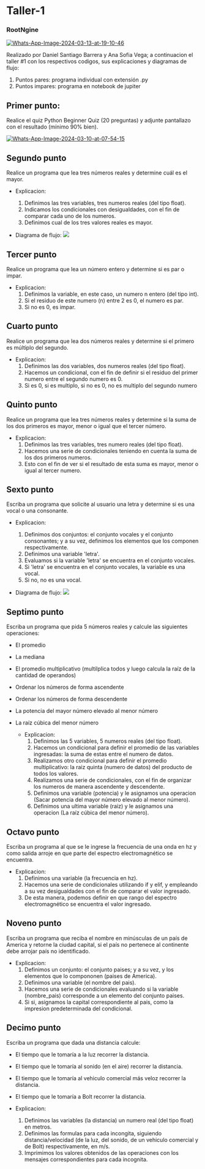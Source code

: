 # Taller-1

### RootNgine

<a href='https://postimages.org/' target='_blank'><img src='https://i.postimg.cc/ZRY4ZZN2/Whats-App-Image-2024-03-13-at-19-10-46.jpg' border='0' alt='Whats-App-Image-2024-03-13-at-19-10-46'/></a>

Realizado por Daniel Santiago Barrera y Ana Sofia Vega; a continuacion el taller #1 con los respectivos codigos, sus explicaciones y diagramas de flujo:

1. Puntos pares: programa individual con extensión .py
2. Puntos impares: programa en notebook de jupiter

## Primer punto:
Realice el quiz Python Beginner Quiz (20 preguntas) y adjunte pantallazo con el resultado (mínimo 90% bien).

<a href='https://postimg.cc/5QggpvfW' target='_blank'><img src='https://i.postimg.cc/5QggpvfW/Whats-App-Image-2024-03-10-at-07-54-15.jpg' border='0' alt='Whats-App-Image-2024-03-10-at-07-54-15'/></a>

 ## Segundo punto
 Realice un programa que lea tres números reales y determine cuál es el mayor.
 
 - Explicacion:
   1) Definimos las tres variables, tres numeros reales (del tipo float).
   2) Indicamos los condicionales con desigualdades, con el fin de comparar cada uno de los numeros.
   4) Definimos cual de los tres valores reales es mayor.


 - Diagrama de flujo:
   [![](https://mermaid.ink/svg/pako:eNpVj0FrwzAMhf-K0KmDlkGPga2wJoFcdlh3i3sQsZIYHLk4NmMk-e-zt26w23tPn8TTgp3TjAX21n10I_kA76USeNk1YjrjHrKGw-EZzq3Eib0DuabsnLOybWTwPJOHKHAfeyabiTITVStPRkL2Vfb18saz0dGBZpDT4xF4hi6tnbaE1BlZX906tJX9vZcAM93IX_-Ai1nH_8B9PHwXbXa1kdx7_LFKkgbcY6InMjo9u-REYRh5YoVFkpp7ijYoVLIllGJwl0_psAg-8h7jTVPg0tDgacKiJzvz9gU90Gbl)](http://https://mermaid.ink/svg/pako:eNpVj0FrwzAMhf-K0KmDlkGPga2wJoFcdlh3i3sQsZIYHLk4NmMk-e-zt26w23tPn8TTgp3TjAX21n10I_kA76USeNk1YjrjHrKGw-EZzq3Eib0DuabsnLOybWTwPJOHKHAfeyabiTITVStPRkL2Vfb18saz0dGBZpDT4xF4hi6tnbaE1BlZX906tJX9vZcAM93IX_-Ai1nH_8B9PHwXbXa1kdx7_LFKkgbcY6InMjo9u-REYRh5YoVFkpp7ijYoVLIllGJwl0_psAg-8h7jTVPg0tDgacKiJzvz9gU90Gbl)

 ## Tercer punto
 Realice un programa que lea un número entero y determine si es par o impar.
 
 - Explicacion:
   1) Definimos la variable, en este caso, un numero n entero (del tipo int).
   2) Si el residuo de este numero (n) entre 2 es 0, el numero es par.
   3) Si no es 0, es impar.

 ## Cuarto punto
 Realice un programa que lea dos números reales y determine si el primero es múltiplo del segundo.
 
 - Explicacion:
   1) Definimos las dos variables, dos numeros reales (del tipo float).
   2) Hacemos un condicional, con el fin de definir si el residuo del primer numero entre el segundo numero es 0.
   3) Si es 0, si es multiplo, si no es 0, no es multiplo del segundo numero
  
 ## Quinto punto
 Realice un programa que lea tres números reales y determine si la suma de los dos primeros es mayor, menor o igual que el tercer número.
 
 - Explicacion:
   1) Definimos las tres variables, tres numero reales (del tipo float).
   2) Hacemos una serie de condicionales teniendo en cuenta la suma de los dos primeros numeros.
   3) Esto con el fin de ver si el resultado de esta suma es mayor, menor o igual al tercer numero.

 ## Sexto punto
 Escriba un programa que solicite al usuario una letra y determine si es una vocal o una consonante.
 
 - Explicacion:
   1) Definimos dos conjuntos: el conjunto vocales y el conjunto consonantes; y a su vez, definimos los elementos que los componen respectivamente.
   2) Definimos una variable 'letra'.
   3) Evaluamos si la variable 'letra' se encuentra en el conjunto vocales.
   4) Si 'letra' se encuentra en el conjunto vocales, la variable es una vocal.
   5) Si no, no es una vocal.

 - Diagrama de flujo:
  [![](https://mermaid.ink/svg/pako:eNptkN1qwzAMhV9F-GoD9QUC22ANLYWym47dJL3QHKVx68iZY_dnbd999lYGg4EQ4ujTkdBZadewKlRr3UF35AO8lrXA891CjDbuPtcwmTzCtFpy8ATHdZKm31JZLWTjeSQPUQhs7uduijIDs-rNabI8PhAyGnQY86yT0QlJSPo7amywxQ12uMUdWuxRcMAP9DhiwD0e8Ign_MTsO8um8_MRBvaBhTUDWdBOtlGCg9uyp2tC5xm9rMylq5a3y8D8HNsQ8Aj7DK9_yRd3Mf-RIO4PXUtKoFD17HsyTfrcOSu1Ch33XKsilQ23FG2oVS3XhFIMbnUSrYrgI6OKQ0OBS0MbT70qWrIjX78A83GC1g)](http://https://mermaid.ink/svg/pako:eNptkN1qwzAMhV9F-GoD9QUC22ANLYWym47dJL3QHKVx68iZY_dnbd999lYGg4EQ4ujTkdBZadewKlRr3UF35AO8lrXA891CjDbuPtcwmTzCtFpy8ATHdZKm31JZLWTjeSQPUQhs7uduijIDs-rNabI8PhAyGnQY86yT0QlJSPo7amywxQ12uMUdWuxRcMAP9DhiwD0e8Ign_MTsO8um8_MRBvaBhTUDWdBOtlGCg9uyp2tC5xm9rMylq5a3y8D8HNsQ8Aj7DK9_yRd3Mf-RIO4PXUtKoFD17HsyTfrcOSu1Ch33XKsilQ23FG2oVS3XhFIMbnUSrYrgI6OKQ0OBS0MbT70qWrIjX78A83GC1g)

 ## Septimo punto
Escriba un programa que pida 5 números reales y calcule las siguientes operaciones:
- El promedio
- La mediana
- El promedio multiplicativo (multilplica todos y luego calcula la raíz de la cantidad de operandos)
- Ordenar los números de forma ascendente
- Ordenar los números de forma descendente
- La potencia del mayor número elevado al menor número
- La raíz cúbica del menor número

   - Explicacion:
     1) Definimos las 5 variables, 5 numeros reales (del tipo float).
     2) Hacemos un condicional para definir el promedio de las variables ingresadas:  la suma de estas entre el numero de datos.
     3) Realizamos otro condicional para definir el promedio multiplicativo: la raiz quinta (numero de datos) del producto de todos los valores.
     4) Realizamos una serie de condicionales, con el fin de organizar los numeros de manera ascendente y descendente.
     5) Definimos una variable (potencia) y le asignamos una operacion (Sacar potencia del mayor número elevado al menor número).
     6) Definimos una ultima variable (raiz) y le asignamos una operacion (La raíz cúbica del menor número).
        
 
 ## Octavo punto
 Escriba un programa al que se le ingrese la frecuencia de una onda en hz y como salida arroje en que parte del espectro electromagnético se encuentra.
 
 - Explicacion:
   1) Definimos una variable (la frecuencia en hz).
   2) Hacemos una serie de condicionales utilizando if y elif, y empleando a su vez desigualdades con el fin de comparar el valor ingresado.
   3) De esta manera, podemos definir en que rango del espectro electromagnético se encuentra el valor ingresado.

## Noveno punto
Escriba un programa que reciba el nombre en minúsculas de un país de America y retorne la ciudad capital, si el país no pertenece al continente debe arrojar país no identificado.

- Explicacion:
  1) Definimos un conjunto: el conjunto paises; y a su vez, y los elementos que lo compononen (paises de America).
  2) Definimos una variable (el nombre del pais).
  3) Hacemos una serie de condicionales evaluando si la variable (nombre_pais) corresponde a un elemento del conjunto paises.
  4) Si si, asignamos la capital correspondiente al pais, como la impresion predeterminada del condicional. 

 ## Decimo punto
Escriba un programa que dada una distancia calcule:
- El tiempo que le tomaría a la luz recorrer la distancia.
- El tiempo que le tomaría al sonido (en el aire) recorrer la distancia.
- El tiempo que le tomaría al vehiculo comercial más veloz recorrer la distancia.
- El tiempo que le tomaría a Bolt recorrer la distancia.

 - Explicacion:
   1) Definimos las variables (la distancia) un numero real (del tipo float) en metros.
   2) Definimos las formulas para cada incongita, siguiendo distancia/velocidad (de la luz, del sonido, de un vehiculo comercial y de Bolt) respectivamente, en m/s.
   3) Imprimimos los valores obtenidos de las operaciones con los mensajes correspondientes para cada incognita.





